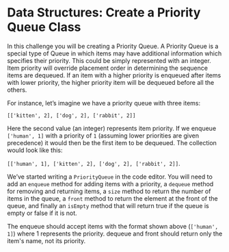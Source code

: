 # Data Structures: Create a Priority Queue Class

In this challenge you will be creating a Priority Queue. A 
Priority Queue is a special type of Queue in which items may 
have additional information which specifies their priority. 
This could be simply represented with an integer. Item 
priority will override placement order in determining the 
sequence items are dequeued. If an item with a higher priority 
is enqueued after items with lower priority, the higher 
priority item will be dequeued before all the others.

For instance, let’s imagine we have a priority queue with 
three items:

`[['kitten', 2], ['dog', 2], ['rabbit', 2]]`

Here the second value (an integer) represents item priority. 
If we enqueue `['human', 1]` with a priority of `1` 
(assuming lower priorities are given precedence) it would then 
be the first item to be dequeued. The collection would look 
like this:

`[['human', 1], ['kitten', 2], ['dog', 2], ['rabbit', 2]]`.

We’ve started writing a `PriorityQueue` in the code editor. 
You will need to add an `enqueue` method for adding items with 
a priority, a `dequeue` method for removing and returning items, 
a `size` method to return the number of items in the queue, a 
`front` method to return the element at the front of the queue, 
and finally an `isEmpty` method that will return true if the 
queue is empty or false if it is not.

The enqueue should accept items with the format shown above 
(`['human', 1]`) where 1 represents the priority. dequeue 
and front should return only the item's name, not its 
priority.
